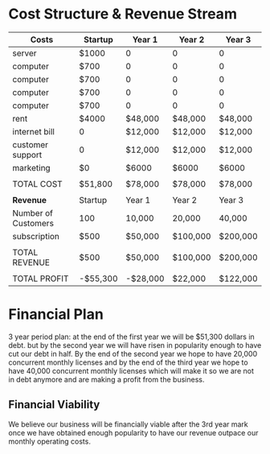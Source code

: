 # Cost Structure & Revenue Stream


| Costs | Startup | Year 1 | Year 2 | Year 3 |
|---|---|---|---|---|
|server | $1000 | 0 | 0 | 0 |
|computer | $700 | 0 | 0 | 0 |
|computer | $700 | 0 | 0 | 0 |
|computer | $700 | 0 | 0 | 0 |
|computer | $700 | 0 | 0 | 0 |
|rent | $4000 | $48,000 | $48,000 | $48,000 |
|internet bill | 0 | $12,000 | $12,000 | $12,000 |
|customer support | 0 | $12,000 | $12,000 | $12,000 |
|marketing | $0 | $6000 | $6000 | $6000 |
| | | | | |
|TOTAL COST | $51,800 | $78,000 | $78,000 | $78,000 |
| | | | | |
| **Revenue** |Startup | Year 1 | Year 2 | Year 3 |
|Number of Customers | 100 | 10,000 | 20,000 | 40,000 |
|subscription | $500 | $50,000 | $100,000 | $200,000 |
| | | | | |
| TOTAL REVENUE | $500 | $50,000 | $100,000 | $200,000 |
| | | | | |
| TOTAL PROFIT | -$55,300 | -$28,000 | $22,000 | $122,000 |

# Financial Plan
3 year period plan: at the end of the first year we will be $51,300 dollars in debt. but by the second year we will have risen in popularity enough to have cut our debt in half. By the end of the second year we hope to have 20,000 concurrent monthly licenses and by the end of the third year we hope to have 40,000 concurrent monthly licenses which will make it so we are not in debt anymore and are making a profit from the business. 
## Financial Viability
We believe our business will be financially viable after the 3rd year mark once we have obtained enough popularity to have our revenue outpace our monthly operating costs.
